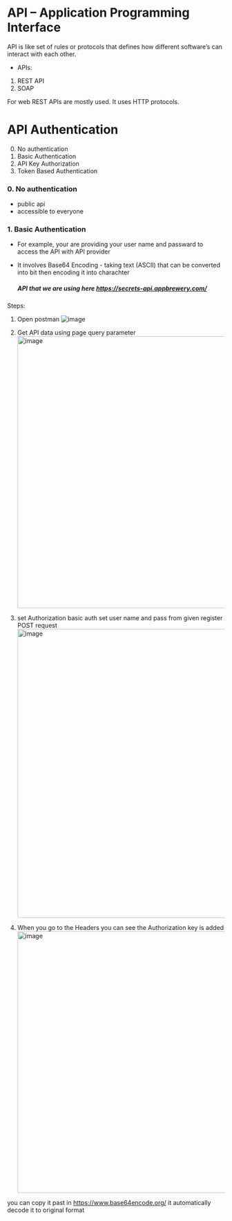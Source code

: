 # API – Application Programming Interface

API is like set of rules or protocols that defines how different software’s can interact with each other.

* APIs:
1. REST API
2. SOAP

For web REST APIs are mostly used. It uses HTTP protocols.

# API Authentication

 0. No authentication
 1. Basic Authentication
 2. API Key Authorization
 3. Token Based Authentication

### 0. No authentication

* public api
* accessible to everyone

### 1. Basic Authentication

* For example, your are providing your user name and passward to access the API with API provider
* It involves Base64 Encoding - taking text (ASCII) that can be converted into bit then encoding it into charachter

  ##### API that we are using here https://secrets-api.appbrewery.com/

Steps:
1. Open postman
   ![image](https://github.com/aishwarya0714/FullStackWebDevelopment/assets/136805991/c6847ce2-b88c-4b18-ba57-95ac0fd26e00)

2. Get API data using page query parameter
   <img width="628" alt="image" src="https://github.com/aishwarya0714/FullStackWebDevelopment/assets/136805991/58308dc2-4c6a-43e7-8eaa-55238421b8f7">

3. set Authorization basic auth set user name and pass from given register POST request
   <img width="667" alt="image" src="https://github.com/aishwarya0714/FullStackWebDevelopment/assets/136805991/a8c88329-ef81-482c-88d0-adf1e4c7f437">

4. When you go to the Headers you can see the Authorization key is added
   <img width="604" alt="image" src="https://github.com/aishwarya0714/FullStackWebDevelopment/assets/136805991/385e6dc8-c37f-42bb-8f40-6c835d40726b">

you can copy it past in https://www.base64encode.org/ it automatically decode it to original format

